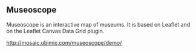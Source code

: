 ## Museoscope

Museoscope is an interactive map of museums. It is based on Leaflet and on the Leaflet Canvas Data Grid plugin.

http://mosaic.ubimix.com/museoscope/demo/
